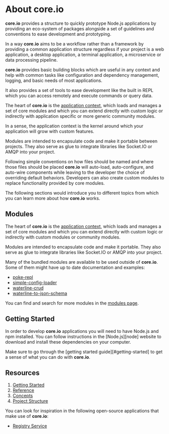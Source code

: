 # About core.io

**core.io** provides a structure to quickly prototype Node.js applications by providing an eco-system of packages alongside a set of guidelines and conventions to ease development and prototyping.

In a way **core.io** aims to be a workflow rather than a framework by providing a common application structure regardless if your project is a web application, a desktop application, a terminal application, a microservice or data processing pipeline.

**core.io** provides basic building blocks which are useful in any context and help with common tasks like configuration and dependency management, logging, and basic needs of most applications.

It also provides a set of tools to ease development like the built in REPL which you can access remotely and execute commands or query data.

The heart of **core.io** is the [application context](#application-core), which loads and manages a set of core modules and which you can extend directly with custom logic or indirectly with application specific or more generic community modules.

In a sense, the application context is the kernel around which your application will grow with custom features.

Modules are intended to encapsulate code and make it portable between projects. They also serve as glue to integrate libraries like Socket.IO or AMQP into your project.

Following simple conventions on how files should be named and where those files should be placed **core.io** will auto-load, auto-configure, and auto-wire components while leaving to the developer the choice of overriding default behaviors. Developers can also create custom modules to replace functionality provided by core modules.

The following sections would introduce you to different topics from which you can learn more about how **core.io** works.

## Modules

The heart of **core.io** is the [application context](#application-core), which loads and manages a set of core modules and which you can extend directly with custom logic or indirectly with custom modules or community modules.

Modules are intended to encapsulate code and make it portable. They also serve as glue to integrate libraries like Socket.IO or AMQP into your project.

Many of the bundled modules are available to be used outside of **core.io**. Some of them might have up to date documentation and examples:

* [poke-repl][poke-repl]
* [simple-config-loader][simple-config-loader]
* [waterline-crud][waterline-crud]
* [waterline-to-json-schema][waterline-to-json-schema]

You can find and search for more modules in the [modules page][modules-page].

## Getting Started

In order to develop **core.io** applications you will need to have Node.js and npm installed. You can follow instructions in the [Node.js][node] website to download and install these dependencies on your computer.

Make sure to go through the [getting started guide][#getting-started] to get a sense of what you can do with **core.io**.

## Resources

1. [Getting Started](#getting-started)
2. [Reference](#reference)
3. [Concepts](#concepts)
4. [Project Structure](#project-structure)


You can look for inspiration in the following open-source applications that make use of **core.io**:

* [Registry Service][core.io-registry-service]

<!--
## F.A.Q.
-->


[poke-repl]:https://github.com/goliatone/poke-repl
[simple-config-loader]:https://github.com/goliatone/simple-config-loader
[waterline-crud]:https://github.com/goliatone/waterline-crud
[waterline-to-json-schema]:https://github.com/goliatone/waterline-to-json-schema
[modules-page]:https://node-core.io/modules
[core.io-registry-service]:https://node-core.io/core.io-registry-service
